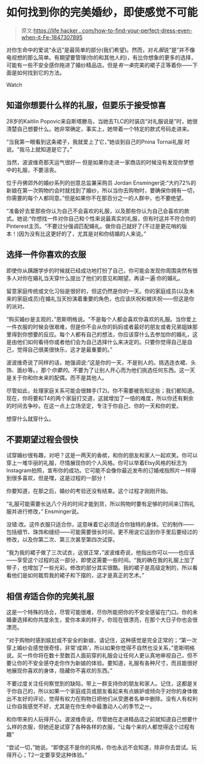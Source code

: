 # 如何找到你的完美婚纱，即使感觉不可能

> 原文:[https://life hacker . com/how-to-find-your-perfect-dress-even-when-it-Fe-1847307895](https://lifehacker.com/how-to-find-your-perfect-wedding-dress-even-when-it-fe-1847307895)

对你生命中的爱说“永远”是最简单的部分(我们希望)。然而，对*礼服*说“是”并不像电视想的那么简单。有期望要管理(你的和其他人的)，有比你想象的更多的选择，可能有一些不安全感你拖进了婚纱精品店。但是*有一条*完美的裙子正等着你——下面是如何找到它的方法。

Watch

## **知道你想要什么样的礼服，但要乐于接受惊喜**

28岁的Kaitlin Popovic来自斯塔滕岛，当她去TLC的时装店“对礼服说是”时，她很清楚自己想要什么。她非常确定，事实上，她带着一个特定的款式号码走进来。

“当我第一眼看到这条裙子，我就爱上了它，”她谈到自己的Pnina Tornai礼服 时说。“我马上就知道是它了。”

当然，波波维奇那天运气很好— 但是如果你走进一家商店的时候没有发现你梦想中的礼服，不要沮丧。

位于丹佛郊外的婚纱系列的创意总监兼采购员 Jordan Ensminger说:“大约72%的新娘在第一次购物约会时就找到了婚纱，所以当你去购物时，要确保你拥有一切，你需要的每个人都同意。”但是如果你不在那百分之一的人群中，也不要绝望。

“准备好去爱那些你认为自己不会喜欢的礼服，以及那些你认为自己会喜欢的款式。她说:“你想找一件对你自己和个性来说最真实的礼服，但有时这并不符合你的Pinterest主页。“不要过分强调匹配婚礼。做你自己就好了(不过是更花哨的版本！)因为没有比这更好的了，尤其是对和你结婚的人来说。”

## 选择一件你喜欢的衣服

即使你从蹒跚学步的时候就已经成功地打扮了自己，你可能会发现你周围突然有很多人对你在婚礼当天穿什么提出了他们的意见和期望。再读一遍:你的婚礼。

留意家庭传统或文化习俗是很好的，但这仍然是你的一天。你的家庭成员(以及未来的家庭成员)在婚礼当天扮演着重要的角色，也应该庆祝和被庆祝——但这是你的派对。

“购买婚纱是主观的，”恩斯明格说。“不是每个人都会喜欢你喜欢的礼服。当你爱上一件衣服的时候会很艰难，但是你不会从你的妈妈或者最好的朋友或者兄弟姐妹那里得到你想要的反应。每个人都有自己的想法，你应该穿什么去参加你的婚礼，这是由他们如何看待你或者他们会为自己选择什么来决定的。只要你觉得自己是自己，觉得自己很美很快乐，这才是最重要的。”

波波维奇说了同样的话，她强调说:“这是你的一天，不是别人的。挑选连衣裙、头饰、面纱等。，那个*你要的*。不要为了让别人开心而为他们挑选任何东西。这一天是关于你和你未来的配偶，而不是其他人。

尽管如此，处理家庭关系可能会很棘手(T2)。你不需要被告知这些；我们都知道。现在，你将要和T4的两个家庭打交道，这就增加了一倍的难度，所以你还有剩余的时间去争吵。在这一点上立场坚定，专注于你自己、你的一天和你的爱。

想穿什么就穿什么。

## **不要期望过程会很快**

试穿婚纱很有趣，对吧？这是一两天的香槟，和你的朋友和家人一起欢笑。你可以穿上一堆华丽的礼服，尽情展现你的个人风格。你可以举着Etsy风格的标志为Instagram拍照，宣布你的成功。它可能不会像你最近发布的订婚戒指照片一样得到很多喜欢，但是嘿，这是过程的一部分！

你要知道，在那之后，婚纱的考验还没有结束。这个过程才刚刚开始。

“礼服可能需要长达八个月的时间才能到货，所以购物时要有足够的时间来订购礼服并进行修改，” Ensminger说。

没错:改。这件衣服只适合你，这意味着它必须适合你独特的身体。它的制作——包括细节、珠饰和缝纫——可能需要很长时间，更不用说它运到你手里后要经过的修改，以及你第二次、第三次甚至第四次试穿。

“我为我的裙子做了三次试衣，这很正常，”波波维奇说，他指出你可以——也应该——享受这个过程的这一部分，即使这需要一些时间。“我的确在我的礼服上加了带子，也增加了一些光彩。修改的部分其实很酷。我的裙子是高级定制的，所以看看他们是如何裁剪我的裙子和下摆的，这才是真正的艺术。”

## **相信*有*适合你的完美礼服**

这是一个特殊的场合，尽管可能很难，尽你所能把你的不安全感留在门口。你的未婚妻选择和你共度余生，爱你本来的样子。你现在很漂亮，在那个大日子你也会很漂亮。

“对于购物时感到尴尬或不安全的新娘，请记住，这种感觉是完全正常的；“第一次穿上婚纱会感觉很奇怪，非常‘成熟’，所以如果你觉得不自然也没关系，”恩斯明格说。买一件你将在数十至数百人面前穿的礼服会让任何人更认真地审视自己，但不要让你的不安全感夺走你作为新娘的体验。要知道，礼服有各种尺寸，而且能很好地展现你喜欢的身体，隐藏你不喜欢的东西。”

不要过度关注任何察觉到的缺陷，带上一群支持你的朋友和家人。记住，这都是关于你自己的，所以如果一个家庭成员或朋友看起来有点嫉妒或倾向于对你的身体做出不友好的评论，觉得有权力在购物日把他们从受邀者名单中删除。没有人有权利让你自我感觉不好，尤其是在你生命中最激动人心的季节之一。

和你带来的人玩得开心。波波维奇说，尽管她在走进精品店之前就知道自己想要什么样的衣服，但她还是试穿了各种各样的衣服，“让每个来的人都觉得这个过程有趣”

“尝试一切，”她说。“即使这不是你的风格，你也永远不会知道，除非你去尝试。玩得开心；T2一定要享受这种体验。”